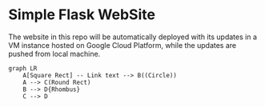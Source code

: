 # Simple Flask WebSite
The website in this repo will be automatically deployed with its updates in a VM instance hosted on Google Cloud Platform, while the updates are pushed from local machine.

```mermaid
graph LR
    A[Square Rect] -- Link text --> B((Circle))
    A --> C(Round Rect)
    B --> D{Rhombus}
    C --> D
```
